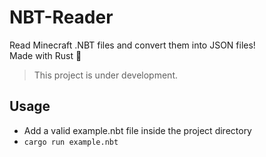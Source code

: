 # NBT-Reader

Read Minecraft .NBT files and convert them into JSON files!
<br/>Made with Rust 🚀

> This project is under development.

## Usage
- Add a valid example.nbt file inside the project directory
- `cargo run example.nbt`